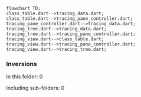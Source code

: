 <!--
Copyright 2025 The Flutter Authors
Use of this source code is governed by a BSD-style license that can be
found in the LICENSE file or at https://developers.google.com/open-source/licenses/bsd.
-->
<!---
Generated by https://github.com/polina-c/layerlens
Dependencies that create loops (inversions) are marked with `!`.
-->

```mermaid
flowchart TD;
class_table.dart-->tracing_data.dart;
class_table.dart-->tracing_pane_controller.dart;
tracing_pane_controller.dart-->tracing_data.dart;
tracing_tree.dart-->tracing_data.dart;
tracing_tree.dart-->tracing_pane_controller.dart;
tracing_view.dart-->class_table.dart;
tracing_view.dart-->tracing_pane_controller.dart;
tracing_view.dart-->tracing_tree.dart;
```

### Inversions
In this folder: 0

Including sub-folders: 0

